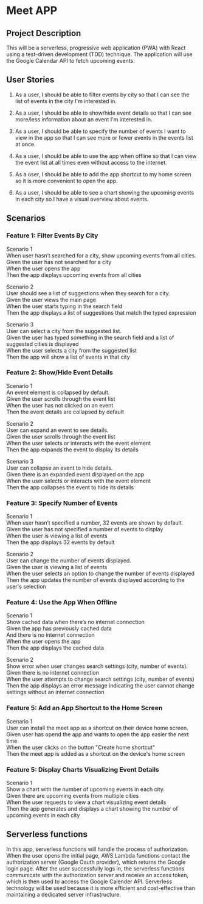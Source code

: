 # Meet APP

## Project Description
This will be a serverless, progressive web application (PWA) with React using a test-driven development (TDD) technique. The application will use the Google Calendar API to fetch upcoming events.

## User Stories

1. As a user, I should be able to filter events by city so that I can see the list of events in the city I'm interested in.  

2. As a user, I should be able to show/hide event details so that I can see more/less information about an event I'm interested in.  

3. As a user, I should be able to specify the number of events I want to view in the app so that I can see more or fewer events in the events list at once.  

4. As a user, I should be able to use the app when offline so that I can view the event list at all times even without access to the internet.  

5. As a user, I should be able to add the app shortcut to my home screen so it is more convenient to open the app.   

6. As a user, I should be able to see a chart showing the upcoming events in each city so I have a visual overview about events.   

## Scenarios

### Feature 1: Filter Events By City

Scenario 1  
When user hasn’t searched for a city, show upcoming events from all cities.  
Given the user has not searched for a city  
    When the user opens the app  
    Then the app displays upcoming events from all cities  

Scenario 2  
User should see a list of suggestions when they search for a city.  
Given the user views the main page  
    When the user starts typing in the search field  
    Then the app displays a list of suggestions that match the typed expression  

Scenario 3  
User can select a city from the suggested list.  
Given the user has typed something in the search field and a list of suggested cities is displayed  
    When the user selects a city from the suggested list  
    Then the app will show a list of events in that city  

### Feature 2: Show/Hide Event Details

Scenario 1  
An event element is collapsed by default.  
Given the user scrolls through the event list  
    When the user has not clicked on an event  
    Then the event details are collapsed by default  

Scenario 2  
User can expand an event to see details.  
Given the user scrolls through the event list  
    When the user selects or interacts with the event element  
    Then the app expands the event to display its details  

Scenario 3  
User can collapse an event to hide details.  
Given there is an expanded event displayed on the app  
    When the user selects or interacts with the event element  
    Then the app collapses the event to hide its details  

### Feature 3: Specify Number of Events

Scenario 1  
When user hasn’t specified a number, 32 events are shown by default.  
Given the user has not specified a number of events to display  
    When the user is viewing a list of events  
    Then the app displays 32 events by default  

Scenario 2  
User can change the number of events displayed.  
Given the user is viewing a list of events  
    When the user selects an option to change the number of events displayed  
    Then the app updates the number of events displayed according to the user's selection  

### Feature 4: Use the App When Offline

Scenario 1  
Show cached data when there’s no internet connection  
Given the app has previously cached data  
    And there is no internet connection  
    When the user opens the app  
    Then the app displays the cached data  

Scenario 2  
Show error when user changes search settings (city, number of events).  
Given there is no internet connection  
    When the user attempts to change search settings (city, number of events)  
    Then the app displays an error message indicating the user cannot change settings without an internet connection  

### Feature 5:  Add an App Shortcut to the Home Screen

Scenario 1  
User can install the meet app as a shortcut on their device home screen.  
Given user has opend the app and wants to open the app easier the next time  
    When the user clicks on the button "Create home shortcut"  
    Then the meet app is added as a shortcut on the device's home screen  

### Feature 5:  Display Charts Visualizing Event Details

Scenario 1  
Show a chart with the number of upcoming events in each city.  
Given there are upcoming events from multiple cities  
    When the user requests to view a chart visualizing event details  
    Then the app generates and displays a chart showing the number of upcoming events in each city  


## Serverless functions
In this app, serverless functions will handle the process of authorization.
When the user opens the initial page, AWS Lambda functions contact the authorization server (Google Oauth provider), which returns the Google login page. After the user successfully logs in, the serverless functions communicate with the authorization server and receive an access token, which is then used to access the Google Calender API. 
Serverless technology will be used because it is more efficient and cost-effective than maintaining a dedicated server infrastructure.
